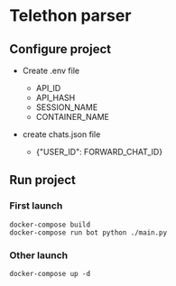 # Telethon parser

## Configure project
- Create .env file
    * API_ID
    * API_HASH
    * SESSION_NAME
    * CONTAINER_NAME
    

- create chats.json file
  * {"USER_ID": FORWARD_CHAT_ID}
## Run project

### First launch

```
docker-compose build
docker-compose run bot python ./main.py
```

### Other launch
```
docker-compose up -d
```